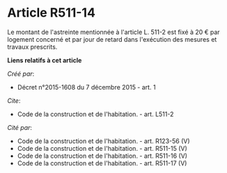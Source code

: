 # Article R511-14

Le montant de l'astreinte mentionnée à l'article L. 511-2 est fixé à 20 € par logement concerné et par jour de retard dans
l'exécution des mesures et travaux prescrits.

**Liens relatifs à cet article**

_Créé par_:

  - Décret n°2015-1608 du 7 décembre 2015 - art. 1

_Cite_:

  - Code de la construction et de l'habitation. - art. L511-2

_Cité par_:

  - Code de la construction et de l'habitation. - art. R123-56 (V)
  - Code de la construction et de l'habitation. - art. R511-15 (V)
  - Code de la construction et de l'habitation. - art. R511-16 (V)
  - Code de la construction et de l'habitation. - art. R511-17 (V)
